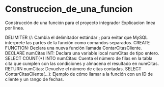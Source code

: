 # Construccion_de_una_funcion
Construcción de una función para el proyecto integrador
Explicacion linea por linea.

DELIMITER //: Cambia el delimitador estándar ; para evitar que MySQL interprete las partes de la función como comandos separados.
CREATE FUNCTION: Declara una nueva función llamada ContarCitasCliente.
DECLARE numCitas INT: Declara una variable local numCitas de tipo entero.
SELECT COUNT(*) INTO numCitas: Cuenta el número de filas en la tabla cita que cumplen con las condiciones y almacena el resultado en numCitas.
RETURN numCitas: Devuelve el número de citas contadas.
SELECT ContarCitasCliente(...): Ejemplo de cómo llamar a la función con un ID de cliente y un rango de fechas.
